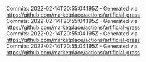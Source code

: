 Commits: 2022-02-14T20:55:04.195Z - Generated via https://github.com/marketplace/actions/artificial-grass
<br>
Commits: 2022-02-14T20:55:04.195Z - Generated via https://github.com/marketplace/actions/artificial-grass
<br>
Commits: 2022-02-14T20:55:04.195Z - Generated via https://github.com/marketplace/actions/artificial-grass
<br>
Commits: 2022-02-14T20:55:04.195Z - Generated via https://github.com/marketplace/actions/artificial-grass
<br>
